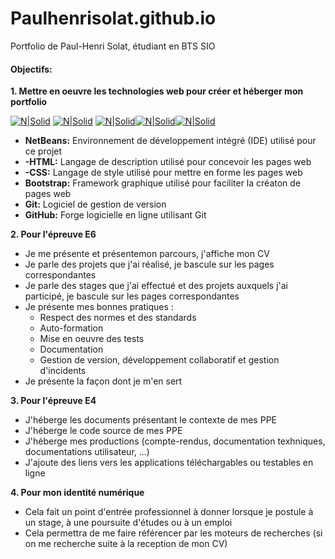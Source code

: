 # Paulhenrisolat.github.io
Portfolio de Paul-Henri Solat, étudiant en BTS SIO

#### Objectifs:
**1. Mettre en oeuvre les technologies web pour créer et héberger mon portfolio**

 [![N|Solid](https://upload.wikimedia.org/wikipedia/commons/thumb/9/98/Apache_NetBeans_Logo.svg/100px-Apache_NetBeans_Logo.svg.png)](https://netbeans.org/) [![N|Solid](https://upload.wikimedia.org/wikipedia/commons/thumb/1/10/CSS3_and_HTML5_logos_and_wordmarks.svg/100px-CSS3_and_HTML5_logos_and_wordmarks.svg.png)](https://developer.mozilla.org/fr/docs/Web/Guide/HTML/HTML5) [![N|Solid](https://upload.wikimedia.org/wikipedia/commons/thumb/b/b2/Bootstrap_logo.svg/100px-Bootstrap_logo.svg.png)](https://getbootstrap.com/)[![N|Solid](https://upload.wikimedia.org/wikipedia/commons/thumb/e/e0/Git-logo.svg/190px-Git-logo.svg.png)](https://git-scm.com/)[![N|Solid](https://upload.wikimedia.org/wikipedia/commons/thumb/9/91/Octicons-mark-github.svg/110px-Octicons-mark-github.svg.png)](https://github.com/)

+ **NetBeans:** Environnement de développement intégré (IDE) utilisé pour ce projet
+ **-HTML:** Langage de description utilisé pour concevoir les pages web
+ **-CSS:** Langage de style utilisé pour mettre en forme les pages web
+ **Bootstrap:** Framework graphique utilisé pour faciliter la créaton de pages web
+ **Git:** Logiciel de gestion de version
+ **GitHub:** Forge logicielle en ligne utilisant Git

**2. Pour l'épreuve E6**
+ Je me présente et présentemon parcours, j'affiche mon CV
+ Je parle des projets que j'ai réalisé, je bascule sur les pages correspondantes
+ Je parle des stages que j'ai effectué et des projets auxquels j'ai participé, je bascule sur les pages correspondantes
+ Je présente mes bonnes pratiques :
    + Respect des normes et des standards
    + Auto-formation
    + Mise en oeuvre des tests
    + Documentation
    + Gestion de version, développement collaboratif et gestion d'incidents
+ Je présente la façon dont je m'en sert

**3. Pour l'épreuve E4**
+ J'héberge les documents présentant le contexte de mes PPE
+ J'héberge le code source de mes PPE
+ J'héberge mes productions (compte-rendus, documentation texhniques, documentations utilisateur, ...)
+ J'ajoute des liens vers les applications téléchargables ou testables en ligne

**4. Pour mon identité numérique**
+ Cela fait un point d'entrée professionnel à donner lorsque je postule à un stage, à une poursuite d'études ou à un emploi
+ Cela permettra de me faire référencer par les moteurs de recherches (si on me recherche suite à la reception de mon CV)
